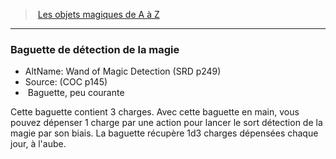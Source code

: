 ﻿---
!MagicItem
Type: Baguette
Rarity: peu courante
Id: magicitems_az_hd.md#baguette-de-détection-de-la-magie
ParentLink: magicitems_az_hd.md#les-objets-magiques-de-a-à-z
Name: Baguette de détection de la magie
ParentName: Les objets magiques de A à Z
NameLevel: 3
AltName: Wand of Magic Detection (SRD p249)
Source: (COC p145)
Attributes: {}
---
> [Les objets magiques de A à Z](hd_magicitems_az_les_objets_magiques_de_a_a_z.md)

---

### Baguette de détection de la magie

- AltName: Wand of Magic Detection (SRD p249)
- Source: (COC p145)
-  Baguette, peu courante

Cette baguette contient 3 charges. Avec cette baguette en main, vous pouvez dépenser 1 charge par une action pour lancer le sort détection de la magie par son biais. La baguette récupère 1d3 charges dépensées chaque jour, à l'aube.

